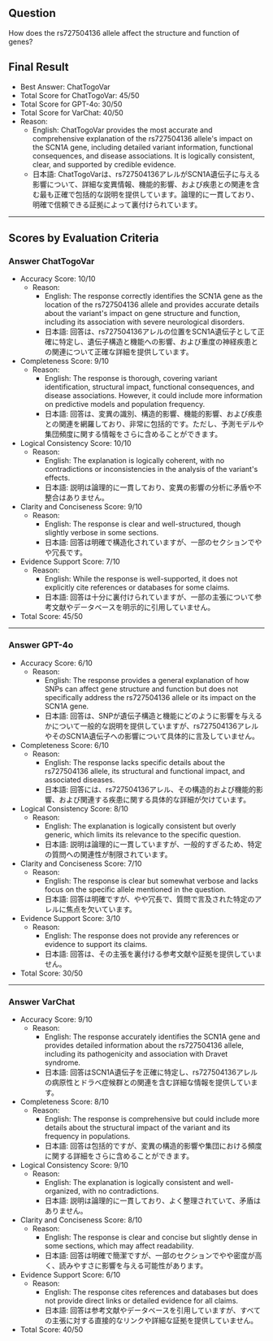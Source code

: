## Question

How does the rs727504136 allele affect the structure and function of genes?

## Final Result

- Best Answer: ChatTogoVar
- Total Score for ChatTogoVar: 45/50
- Total Score for GPT-4o: 30/50
- Total Score for VarChat: 40/50
- Reason:
  - English: ChatTogoVar provides the most accurate and comprehensive explanation of the rs727504136 allele's impact on the SCN1A gene, including detailed variant information, functional consequences, and disease associations. It is logically consistent, clear, and supported by credible evidence.
  - 日本語: ChatTogoVarは、rs727504136アレルがSCN1A遺伝子に与える影響について、詳細な変異情報、機能的影響、および疾患との関連を含む最も正確で包括的な説明を提供しています。論理的に一貫しており、明確で信頼できる証拠によって裏付けられています。

---

## Scores by Evaluation Criteria

### Answer ChatTogoVar
- Accuracy Score: 10/10
  - Reason: 
    - English: The response correctly identifies the SCN1A gene as the location of the rs727504136 allele and provides accurate details about the variant's impact on gene structure and function, including its association with severe neurological disorders.
    - 日本語: 回答は、rs727504136アレルの位置をSCN1A遺伝子として正確に特定し、遺伝子構造と機能への影響、および重度の神経疾患との関連について正確な詳細を提供しています。
- Completeness Score: 9/10
  - Reason: 
    - English: The response is thorough, covering variant identification, structural impact, functional consequences, and disease associations. However, it could include more information on predictive models and population frequency.
    - 日本語: 回答は、変異の識別、構造的影響、機能的影響、および疾患との関連を網羅しており、非常に包括的です。ただし、予測モデルや集団頻度に関する情報をさらに含めることができます。
- Logical Consistency Score: 10/10
  - Reason: 
    - English: The explanation is logically coherent, with no contradictions or inconsistencies in the analysis of the variant's effects.
    - 日本語: 説明は論理的に一貫しており、変異の影響の分析に矛盾や不整合はありません。
- Clarity and Conciseness Score: 9/10
  - Reason: 
    - English: The response is clear and well-structured, though slightly verbose in some sections.
    - 日本語: 回答は明確で構造化されていますが、一部のセクションでやや冗長です。
- Evidence Support Score: 7/10
  - Reason: 
    - English: While the response is well-supported, it does not explicitly cite references or databases for some claims.
    - 日本語: 回答は十分に裏付けられていますが、一部の主張について参考文献やデータベースを明示的に引用していません。
- Total Score: 45/50

---

### Answer GPT-4o
- Accuracy Score: 6/10
  - Reason: 
    - English: The response provides a general explanation of how SNPs can affect gene structure and function but does not specifically address the rs727504136 allele or its impact on the SCN1A gene.
    - 日本語: 回答は、SNPが遺伝子構造と機能にどのように影響を与えるかについて一般的な説明を提供していますが、rs727504136アレルやそのSCN1A遺伝子への影響について具体的に言及していません。
- Completeness Score: 6/10
  - Reason: 
    - English: The response lacks specific details about the rs727504136 allele, its structural and functional impact, and associated diseases.
    - 日本語: 回答には、rs727504136アレル、その構造的および機能的影響、および関連する疾患に関する具体的な詳細が欠けています。
- Logical Consistency Score: 8/10
  - Reason: 
    - English: The explanation is logically consistent but overly generic, which limits its relevance to the specific question.
    - 日本語: 説明は論理的に一貫していますが、一般的すぎるため、特定の質問への関連性が制限されています。
- Clarity and Conciseness Score: 7/10
  - Reason: 
    - English: The response is clear but somewhat verbose and lacks focus on the specific allele mentioned in the question.
    - 日本語: 回答は明確ですが、やや冗長で、質問で言及された特定のアレルに焦点を欠いています。
- Evidence Support Score: 3/10
  - Reason: 
    - English: The response does not provide any references or evidence to support its claims.
    - 日本語: 回答は、その主張を裏付ける参考文献や証拠を提供していません。
- Total Score: 30/50

---

### Answer VarChat
- Accuracy Score: 9/10
  - Reason: 
    - English: The response accurately identifies the SCN1A gene and provides detailed information about the rs727504136 allele, including its pathogenicity and association with Dravet syndrome.
    - 日本語: 回答はSCN1A遺伝子を正確に特定し、rs727504136アレルの病原性とドラベ症候群との関連を含む詳細な情報を提供しています。
- Completeness Score: 8/10
  - Reason: 
    - English: The response is comprehensive but could include more details about the structural impact of the variant and its frequency in populations.
    - 日本語: 回答は包括的ですが、変異の構造的影響や集団における頻度に関する詳細をさらに含めることができます。
- Logical Consistency Score: 9/10
  - Reason: 
    - English: The explanation is logically consistent and well-organized, with no contradictions.
    - 日本語: 説明は論理的に一貫しており、よく整理されていて、矛盾はありません。
- Clarity and Conciseness Score: 8/10
  - Reason: 
    - English: The response is clear and concise but slightly dense in some sections, which may affect readability.
    - 日本語: 回答は明確で簡潔ですが、一部のセクションでやや密度が高く、読みやすさに影響を与える可能性があります。
- Evidence Support Score: 6/10
  - Reason: 
    - English: The response cites references and databases but does not provide direct links or detailed evidence for all claims.
    - 日本語: 回答は参考文献やデータベースを引用していますが、すべての主張に対する直接的なリンクや詳細な証拠を提供していません。
- Total Score: 40/50
